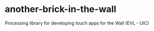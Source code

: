 another-brick-in-the-wall
=========================

Processing library for developing touch apps for the Wall (EVL - UIC)